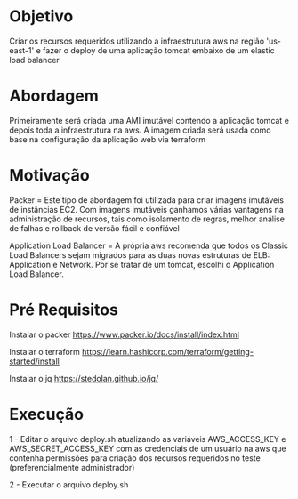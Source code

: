 # Objetivo
Criar os recursos requeridos utilizando a infraestrutura aws na região 'us-east-1' e fazer o deploy de uma aplicação tomcat embaixo de um elastic load balancer

# Abordagem
Primeiramente será criada uma AMI imutável contendo a aplicação tomcat e depois toda a infraestrutura na aws. A imagem criada será usada como base na configuração da aplicação web via terraform

# Motivação
Packer = Este tipo de abordagem foi utilizada para criar imagens imutáveis de instâncias EC2. Com imagens imutáveis ganhamos várias vantagens na administração de recursos, tais como isolamento de regras, melhor análise de falhas e rollback de versão fácil e confiável

Application Load Balancer = A própria aws recomenda que todos os Classic Load Balancers sejam migrados para as duas novas estruturas de ELB: Application e Network. Por se tratar de um tomcat, escolhi o Application Load Balancer.

# Pré Requisitos
Instalar o packer
https://www.packer.io/docs/install/index.html

Instalar o terraform
https://learn.hashicorp.com/terraform/getting-started/install

Instalar o jq
https://stedolan.github.io/jq/

# Execução
<p>1 - Editar o arquivo deploy.sh atualizando as variáveis AWS_ACCESS_KEY e AWS_SECRET_ACCESS_KEY com as credenciais de um usuário na aws que contenha permissões para criação dos recursos requeridos no teste (preferencialmente administrador)</p>
<p>2 - Executar o arquivo deploy.sh</p>